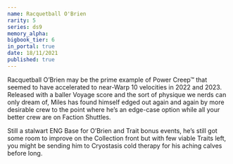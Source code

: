 ```yaml
---
name: Racquetball O'Brien
rarity: 5
series: ds9
memory_alpha:
bigbook_tier: 6
in_portal: true
date: 18/11/2021
published: true
---
```


Racquetball O’Brien may be the prime example of Power Creep™ that seemed to have accelerated to near-Warp 10 velocities in 2022 and 2023. Released with a baller Voyage score and the sort of physique we nerds can only dream of, Miles has found himself edged out again and again by more desirable crew to the point where he’s an edge-case option while all your better crew are on Faction Shuttles. 

Still a stalwart ENG Base for O’Brien and Trait bonus events, he’s still got some room to improve on the Collection front but with few viable Traits left, you might be sending him to Cryostasis cold therapy for his aching calves before long.
